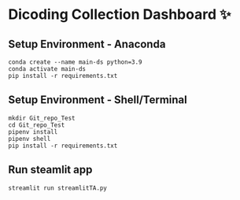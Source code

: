 # Dicoding Collection Dashboard ✨

## Setup Environment - Anaconda
```
conda create --name main-ds python=3.9
conda activate main-ds
pip install -r requirements.txt
```

## Setup Environment - Shell/Terminal
```
mkdir Git_repo_Test
cd Git_repo_Test
pipenv install
pipenv shell
pip install -r requirements.txt
```

## Run steamlit app
```
streamlit run streamlitTA.py
```
